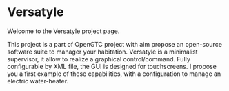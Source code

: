 # Versatyle

Welcome to the Versatyle project page.

This project is a part of OpenGTC project with aim propose an open-source software suite to manager your habitation.
Versatyle is a minimalist supervisor, it allow to realize a graphical control/command.
Fully configurable by XML file, the GUI is designed for touchscreens.
I propose you a first example of these capabilities, with a configuration to manage an electric water-heater.
